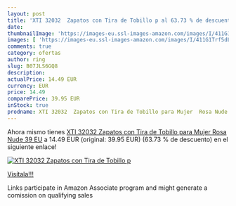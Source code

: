 ```yaml
---
layout: post
title: 'XTI 32032  Zapatos con Tira de Tobillo p al 63.73 % de descuento'
date: 
thumbnailImage: 'https://images-eu.ssl-images-amazon.com/images/I/411G1Trf5dL._SL200_.jpg'
images: [ 'https://images-eu.ssl-images-amazon.com/images/I/411G1Trf5dL._SL200_.jpg' ]
comments: true
category: ofertas
author: ring
slug: B07JLS6GQ8
description:
actualPrice: 14.49 EUR
currency: EUR
price: 14.49
comparePrice: 39.95 EUR
inStock: true
prodname: XTI 32032  Zapatos con Tira de Tobillo para Mujer  Rosa Nude  39 EU
---
```


Ahora mismo tienes [XTI 32032  Zapatos con Tira de Tobillo para Mujer  Rosa Nude  39 EU](https://www.amazon.es/dp/B07JLS6GQ8/?tag=tolees-21) a 14.49 EUR (original: 39.95 EUR) (63.73 %  de descuento) en el siguiente enlace!

[![XTI 32032  Zapatos con Tira de Tobillo p](https://images-eu.ssl-images-amazon.com/images/I/411G1Trf5dL._SL200_.jpg)](https://www.amazon.es/dp/B07JLS6GQ8/?tag=tolees-21)

[Visítala!!!](https://www.amazon.es/dp/B07JLS6GQ8/?tag=tolees-21)

Links participate in Amazon Associate program and might generate a comission on qualifying sales
